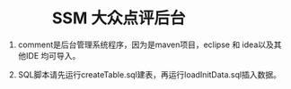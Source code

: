 #  　　　SSM 大众点评后台

1. comment是后台管理系统程序，因为是maven项目，eclipse 和 idea以及其他IDE 均可导入。

2. SQL脚本请先运行createTable.sql建表，再运行loadInitData.sql插入数据。
